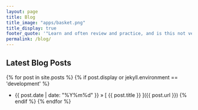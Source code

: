 ```yaml
---
layout: page
title: Blog
title_image: "apps/basket.png"
title_display: true
footer_quote: '"Learn and often review and practice, and is this not very happy?"---Confucius'
permalink: /blog/
---
```


## Latest Blog Posts

{% for post in site.posts %}
{% if post.display or jekyll.environment == 'development' %}

- {{ post.date | date: "%Y%m%d" }} &raquo; [ {{ post.title }} ]({{ post.url }})
  {% endif %}
  {% endfor %}
